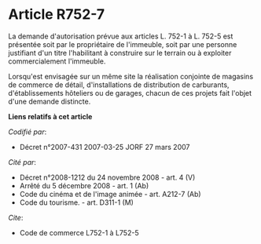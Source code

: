 # Article R752-7

La demande d'autorisation prévue aux articles L. 752-1 à L. 752-5 est présentée soit par le propriétaire de l'immeuble, soit
par une personne justifiant d'un titre l'habilitant à construire sur le terrain ou à exploiter commercialement l'immeuble.

Lorsqu'est envisagée sur un même site la réalisation conjointe de magasins de commerce de détail, d'installations de
distribution de carburants, d'établissements hôteliers ou de garages, chacun de ces projets fait l'objet d'une demande
distincte.

**Liens relatifs à cet article**

_Codifié par_:

  - Décret n°2007-431 2007-03-25 JORF 27 mars 2007

_Cité par_:

  - Décret n°2008-1212 du 24 novembre 2008 - art. 4 (V)
  - Arrêté du 5 décembre 2008 - art. 1 (Ab)
  - Code du cinéma et de l'image animée - art. A212-7 (Ab)
  - Code du tourisme. - art. D311-1 (M)

_Cite_:

  - Code de commerce L752-1 à L752-5

